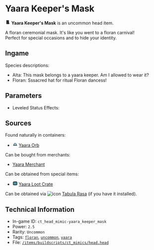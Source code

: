 # Yaara Keeper's Mask

<img src="https://raw.githubusercontent.com/Ceterai/Enternia/main/items/armors/alta/tier6/ceterai/legwear/icon.png" alt="Yaara Keeper's Mask icon" loading="lazy" height="16px" width="auto" /> **Yaara Keeper's Mask** is an uncommon head item.

A floran ceremonial mask. It's like you went to a floran carnival!  
Perfect for special occasions and to hide your identity.

## Ingame

Species descriptions:

- Alta: This mask belongs to a yaara keeper. Am I allowed to wear it?
- Floran: Sssacred hat for ritual Floran dancess!

## Parameters

- Leveled Status Effects: 

## Sources

Found naturally in containers:

- <img src="https://raw.githubusercontent.com/Ceterai/Enternia/main/objects/biome/alterash/yaara/decorative/orb/icon.png" alt="Yaara Orb icon" loading="lazy" height="16px" width="auto" /> [Yaara Orb](https://ceterai.github.io/MyEnternia/Wiki/YaaraOrb)

Can be bought from merchants:

- [Yaara Merchant](https://ceterai.github.io/MyEnternia/Wiki/YaaraMerchant)

Can be obtained from special items:

- <img src="https://raw.githubusercontent.com/Ceterai/Enternia/main/items/active/alta/loot/biome/ct_yaara_loot.png" alt="Yaara Loot Crate icon" loading="lazy" height="16px" width="auto" /> [Yaara Loot Crate](https://ceterai.github.io/MyEnternia/Wiki/YaaraLootCrate)

Can be obtained via <img src="https://steamuserimages-a.akamaihd.net/ugc/263843960696222713/3EC9A7C005541F7D577EBCB8C5736B4EFC9973D6/" alt="icon" width="8" height="12"/> [Tabula Rasa](https://community.playstarbound.com/resources/the-tabula-rasa.3222/) (if you have it installed).

## Technical Information

- In-game ID: `ct_head_mimic-yaara_keeper_mask`
- Power: `2.5`
- Rarity: `Uncommon`
- Tags: [`floran`](https://ceterai.github.io/MyEnternia/Wiki/Tags/Floran), [`uncommon`](https://ceterai.github.io/MyEnternia/Wiki/Tags/Uncommon), [`yaara`](https://ceterai.github.io/MyEnternia/Wiki/Tags/Yaara)
- File: [`/items/buildscripts/ct_mimics/head.head`](https://github.com/Ceterai/Enternia/blob/main/items/buildscripts/ct_mimics/head.head)
